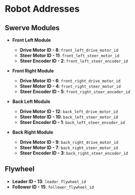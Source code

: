 # Robot Addresses

## Swerve Modules
- **Front Left Module**
  - **Drive Motor ID - 8**: `front_left_drive_motor_id`
  - **Steer Motor ID - 11**: `front_left_steer_motor_id`
  - **Steer Encoder ID - 2**: `front_left_steer_encoder_id`

- **Front Right Module**
  - **Drive Motor ID - 6**: `front_right_drive_motor_id`
  - **Steer Motor ID - 4**: `front_right_steer_motor_id`
  - **Steer Encoder ID - 5**: `front_right_steer_encoder_id`

- **Back Left Module**
  - **Drive Motor ID - 12**: `back_left_drive_motor_id`
  - **Steer Motor ID - 10**: `back_left_steer_motor_id`
  - **Steer Encoder ID - 1**: `back_left_steer_encoder_id`

- **Back Right Module**
  - **Drive Motor ID - 9**: `back_right_drive_motor_id`
  - **Steer Motor ID - 7**: `back_right_steer_motor_id`
  - **Steer Encoder ID - 3**: `back_right_steer_encoder_id`

## Flywheel
- **Leader ID - 13**: `leader_flywheel_id`
- **Follower ID - 15**: `follower_flywheel_id`
